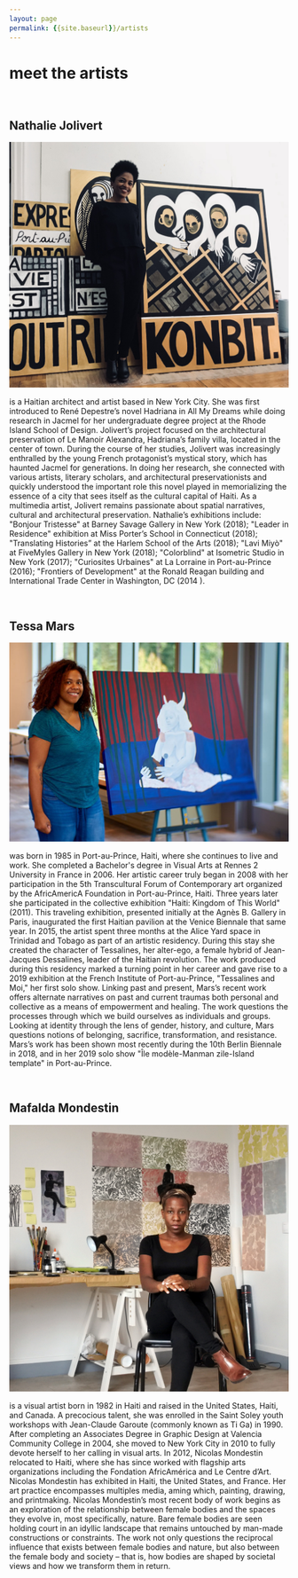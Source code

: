 ```yaml
---
layout: page
permalink: {{site.baseurl}}/artists
---
```

<div class="row"><h1> meet the artists</h1></div>
<br>
<div class="row"><div id="column-a">
<h2>Nathalie Jolivert </h2>
<img src="/img/nathalie.jpg"> </div> <div id="column-b">
<p> is a Haitian architect and artist based in New York City. She was first introduced to René Depestre’s novel Hadriana in All My Dreams while doing research in Jacmel for her undergraduate degree project at the Rhode Island School of Design. Jolivert’s project focused on the architectural preservation of Le Manoir Alexandra, Hadriana’s family villa, located in the center of town. During the course of her studies, Jolivert was increasingly enthralled by the young French protagonist’s mystical story, which has haunted Jacmel for generations. In doing her research, she connected with various artists, literary scholars, and architectural preservationists and quickly understood the important role this novel played in memorializing the essence of a city that sees itself as the cultural capital of Haiti. As a multimedia artist, Jolivert remains passionate about spatial narratives, cultural and architectural preservation. Nathalie’s exhibitions include: "Bonjour Tristesse" at Barney Savage Gallery in New York (2018); "Leader in Residence" exhibition at Miss Porter’s School in Connecticut (2018); "Translating Histories” at the Harlem School of the Arts (2018); "Lavi Miyò" at FiveMyles Gallery in New York (2018); "Colorblind" at Isometric Studio in New York (2017); "Curiosites Urbaines" at La Lorraine in Port-au-Prince (2016); "Frontiers of Development" at the Ronald Reagan building and International Trade Center in Washington, DC (2014 ).</p> 
</div></div>
<br>
<div class="row"><div id="column-a"> <h2>Tessa Mars</h2> <img src="/img/tessa.jpg"></div> <div id="column-b"><p> was born in 1985 in Port-au-Prince, Haiti, where she continues to live and work. She completed a Bachelor's degree in Visual Arts at Rennes 2 University in France in 2006. Her artistic career truly began in 2008 with her participation in the 5th Transcultural Forum of Contemporary art organized by the AfricAmericA Foundation in Port-au-Prince, Haiti. Three years later she participated in the collective exhibition "Haiti: Kingdom of This World" (2011). This traveling exhibition, presented initially at the Agnès B. Gallery in Paris, inaugurated the first Haitian pavilion at the Venice Biennale that same year. In 2015, the artist spent three months at the Alice Yard space in Trinidad and Tobago as part of an artistic residency. During this stay she created the character of Tessalines, her alter-ego, a female hybrid of Jean-Jacques Dessalines, leader of the Haitian revolution. The work produced during this residency marked a turning point in her career and gave rise to a 2019 exhibition at the French Institute of Port-au-Prince, "Tessalines and Moi," her first solo show. Linking past and present, Mars’s recent work offers alternate narratives on past and current traumas both personal and collective as a means of empowerment and healing. The work questions the processes through which we build ourselves as individuals and groups. Looking at identity through the lens of gender, history, and culture, Mars questions notions of belonging, sacrifice, transformation, and resistance. Mars’s work has been shown most recently during the 10th Berlin Biennale in 2018, and in her 2019 solo show "Île modèle-Manman zile-Island template" in Port-au-Prince.

</p> </div></div><br>
<div id="column-a"><h2>Mafalda Mondestin</h2><img src="/img/mafalda.jpg"> </div> <div id="column-b"><p> is a visual artist born in 1982 in Haiti and raised in the United States, Haiti, and Canada. A precocious talent, she was enrolled in the Saint Soley youth workshops with Jean-Claude Garoute (commonly known as Ti Ga) in 1990. After completing an Associates Degree in Graphic Design at Valencia Community College in 2004, she moved to New York City in 2010 to fully devote herself to her calling in visual arts. In 2012, Nicolas Mondestin relocated to Haiti, where she has since worked with flagship arts organizations including the Fondation AfricAmérica and Le Centre d’Art. Nicolas Mondestin has exhibited in Haiti, the United States, and France. Her art practice encompasses multiples media, aming which, painting, drawing, and printmaking. Nicolas Mondestin’s most recent body of work begins as an exploration of the relationship between female bodies and the spaces they evolve in, most specifically, nature. Bare female bodies are seen holding court in an idyllic landscape that remains untouched by man-made constructions or constraints. The work not only questions the reciprocal influence that exists between female bodies and nature, but also between the female body and society – that is, how bodies are shaped by societal views and how we transform them in return.
  </p> </div>
